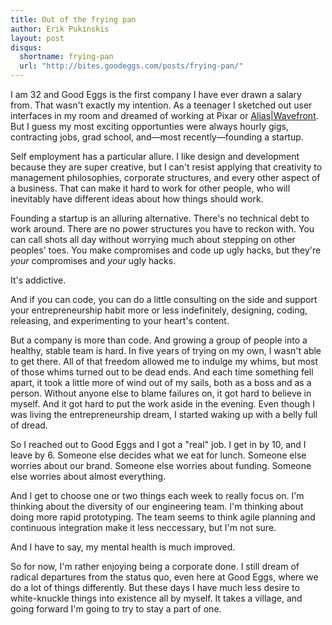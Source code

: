 ```yaml
---
title: Out of the frying pan
author: Erik Pukinskis
layout: post
disqus:
  shortname: frying-pan
  url: "http://bites.goodeggs.com/posts/frying-pan/"
---
```


I am 32 and Good Eggs is the first company I have ever drawn a salary from. That wasn't exactly my intention. As a teenager I sketched out user interfaces in my room and dreamed of working at Pixar or [Alias|Wavefront](https://web.archive.org/web/20000510065138/http://www.aliaswavefront.com/pages/home/index.html). But I guess my most exciting opportunties were always hourly gigs, contracting jobs, grad school, and&mdash;most recently&mdash;founding a startup.

Self employment has a particular allure. I like design and development because they are super creative, but I can't resist applying that creativity to management philosophies, corporate structures, and every other aspect of a business. That can make it hard to work for other people, who will inevitably have different ideas about how things should work.

Founding a startup is an alluring alternative. There's no technical debt to work around. There are no power structures you have to reckon with. You can call shots all day without worrying much about stepping on other peoples' toes. You make compromises and code up ugly hacks, but they're <em>your</em> compromises and <em>your</em> ugly hacks.

It's addictive.

And if you can code, you can do a little consulting on the side and support your entrepreneurship habit more or less indefinitely, designing, coding, releasing, and experimenting to your heart's content.

But a company is more than code. And growing a group of people into a healthy, stable team is hard. In five years of trying on my own, I wasn't able to get there. All of that freedom allowed me to indulge my whims, but most of those whims turned out to be dead ends. And each time something fell apart, it took a little more of wind out of my sails, both as a boss and as a person. Without anyone else to blame failures on, it got hard to believe in myself. And it got hard to put the work aside in the evening. Even though I was living the entrepreneurship dream, I started waking up with a belly full of dread.

So I reached out to Good Eggs and I got a "real" job. I get in by 10, and I leave by 6. Someone else decides what we eat for lunch. Someone else worries about our brand. Someone else worries about funding. Someone else worries about almost everything.

And I get to choose one or two things each week to really focus on. I'm thinking about the diversity of our engineering team. I'm thinking about doing more rapid prototyping. The team seems to think agile planning and continuous integration make it less neccessary, but I'm not sure.

And I have to say, my mental health is much improved.

So for now, I'm rather enjoying being a corporate done. I still dream of radical departures from the status quo, even here at Good Eggs, where we do a lot of things differently. But these days I have much less desire to white-knuckle things into existence all by myself. It takes a village, and going forward I'm going to try to stay a part of one.
